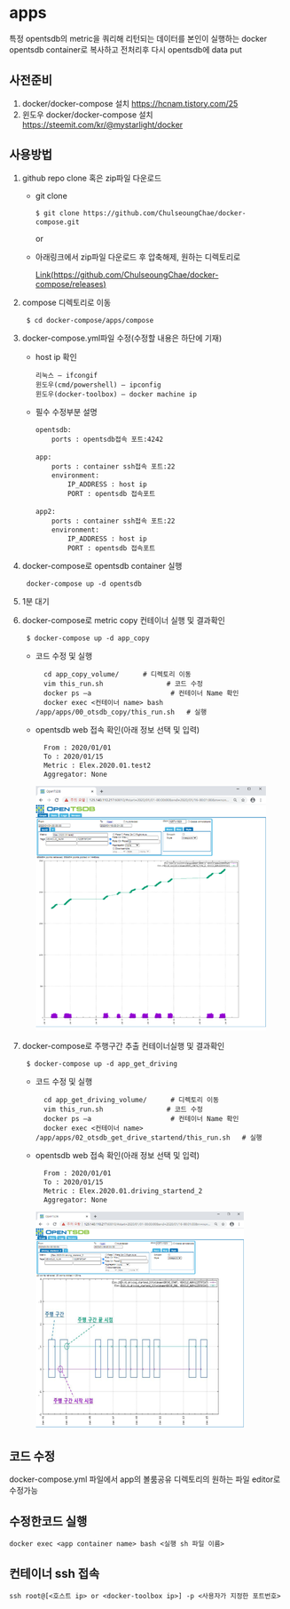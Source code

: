 # apps

특정 opentsdb의 metric을 쿼리해 리턴되는 데이터를 본인이 실행하는 docker opentsdb container로 복사하고 전처리후 다시 opentsdb에 data put


## 사전준비
  1.  docker/docker-compose 설치
      https://hcnam.tistory.com/25
  2. 윈도우 docker/docker-compose 설치
      https://steemit.com/kr/@mystarlight/docker


## 사용방법
  1. github repo clone 혹은 zip파일 다운로드
  
      - git clone
      
            $ git clone https://github.com/ChulseoungChae/docker-compose.git 

        or
      
      - 아래링크에서 zip파일 다운로드 후 압축해제, 원하는 디렉토리로 
      
          [Link(https://github.com/ChulseoungChae/docker-compose/releases)](https://github.com/ChulseoungChae/docker-compose/releases)
          
  2. compose 디렉토리로 이동
  
          $ cd docker-compose/apps/compose 
  
  3. docker-compose.yml파일 수정(수정할 내용은 하단에 기재)
      - host ip 확인
             
            리눅스 – ifcongif
            윈도우(cmd/powershell) – ipconfig
            윈도우(docker-toolbox) – docker machine ip

      - 필수 수정부분 설명
            
            opentsdb:
                ports : opentsdb접속 포트:4242

            app:
                ports : container ssh접속 포트:22
                environment:
                    IP_ADDRESS : host ip
                    PORT : opentsdb 접속포트

            app2:
                ports : container ssh접속 포트:22
                environment:
                    IP_ADDRESS : host ip
                    PORT : opentsdb 접속포트

  4. docker-compose로 opentsdb container 실행

          docker-compose up -d opentsdb

  5. 1분 대기

  6. docker-compose로 metric copy 컨테이너 실행 및 결과확인

          $ docker-compose up -d app_copy

        - 코드 수정 및 실행

                cd app_copy_volume/      # 디렉토리 이동
                vim this_run.sh                # 코드 수정
                docker ps –a                    # 컨테이너 Name 확인
                docker exec <컨테이너 name> bash /app/apps/00_otsdb_copy/this_run.sh   # 실행
        
        - opentsdb web 접속 확인(아래 정보 선택 및 입력)

                From : 2020/01/01
                To : 2020/01/15
                Metric : Elex.2020.01.test2
                Aggregator: None

            ![그림1](./image/1.png)

  7. docker-compose로 주행구간 추출 컨테이너실행 및 결과확인

          $ docker-compose up -d app_get_driving 

        - 코드 수정 및 실행

                cd app_get_driving_volume/      # 디렉토리 이동
                vim this_run.sh                # 코드 수정
                docker ps –a                    # 컨테이너 Name 확인
                docker exec <컨테이너 name> /app/apps/02_otsdb_get_drive_startend/this_run.sh   # 실행

        
        - opentsdb web 접속 확인(아래 정보 선택 및 입력)

                From : 2020/01/01
                To : 2020/01/15
                Metric : Elex.2020.01.driving_startend_2
                Aggregator: None
            
            ![그림2](./image/2.png)

## 코드 수정
  docker-compose.yml 파일에서 app의 볼룸공유 디렉토리의 원하는 파일 editor로 수정가능

## 수정한코드 실행
    docker exec <app container name> bash <실행 sh 파일 이름>
  
## 컨테이너 ssh 접속
    ssh root@[<호스트 ip> or <docker-toolbox ip>] -p <사용자가 지정한 포트번호>
